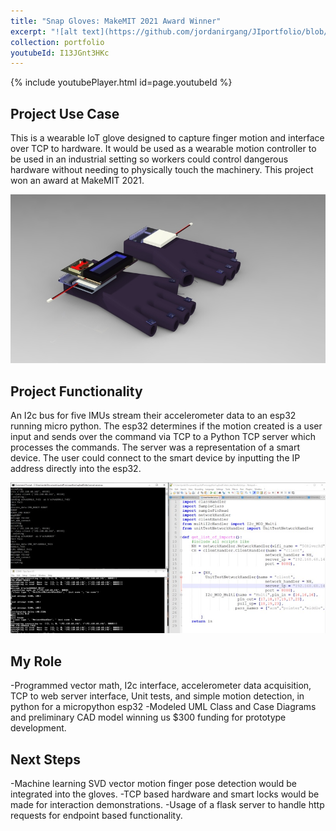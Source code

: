 ```yaml
---
title: "Snap Gloves: MakeMIT 2021 Award Winner"
excerpt: "![alt text](https://github.com/jordanirgang/JIportfolio/blob/master/images/snapglove.jpg?raw=true)<br/><br/>A wearable IoT glove designed to control dangerous industrial hardware."
collection: portfolio
youtubeId: I13JGnt3HKc
---
```


{% include youtubePlayer.html id=page.youtubeId %}
<br>
## Project Use Case 
This is a wearable IoT glove designed to capture finger motion and interface over TCP to hardware. It would be used as a wearable motion controller to be used in an industrial setting so workers could control dangerous hardware without needing to physically touch the machinery.
This project won an award at MakeMIT 2021.

![](https://github.com/jordanirgang/JIportfolio/blob/master/images/code2.jpg?raw=true)

## Project Functionality
An I2c bus for five IMUs stream their accelerometer data to an esp32 running micro python. The esp32 determines if the motion created is a user input and sends over the command via TCP to a Python TCP server which processes the commands. The server was a representation of a smart device. The user could connect to the smart device by inputting the IP address directly into the esp32.

![](https://github.com/jordanirgang/JIportfolio/blob/master/images/code.jpg?raw=true)

## My Role
-Programmed vector math, I2c interface, accelerometer data acquisition, TCP to web server interface, Unit tests, and simple motion detection, in python for a micropython esp32
-Modeled UML Class and Case Diagrams and preliminary CAD model winning us $300 funding for prototype development.

## Next Steps
-Machine learning SVD vector motion finger pose detection would be integrated into the gloves.
-TCP based hardware and smart locks would be made for interaction demonstrations.
-Usage of a flask server to handle http requests for endpoint based functionality.
